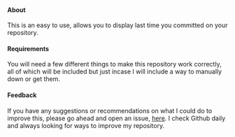 #### About 

This is an easy to use, allows you to display last time you committed on your repository. 

#### Requirements 

You will need a few different things to make this repository work correctly, all of which will be included but just incase I will include a way to manually down or get them. 



#### Feedback 

If you have any suggestions or recommendations on what I could do to improve this, please go ahead and open an issue, [here](https://github.com/Baker/Last-Commit-Display-Github/issues). I check Github daily and always looking for ways to improve my repository. 
